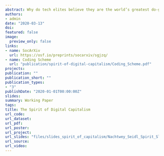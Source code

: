 ```yaml
---
abstract: Why do tech elites believe they are the world’s greatest do-gooders and why does it matter what they say and (claim to) think? In this paper, we use the concept of the spirit of capitalism to shed light on the ways in which normative beliefs inform and justify the business models of tech companies. We first reconstruct, systematize and operationalize the concept of the capitalist spirit. We then argue that solutionist ideas have become central to the (self-)image of today’s tech companies. Solutionism refers to the idea that the use of technologies – by inventive and cunning entrepreneurs – is the royal road to fixing social problems. We use a classification algorithm trained on handcoded documents to empirically trace the relative importance of solutionist vis-`a-vis other normative beliefs in three novel text corpora. We find that solutionist ideas are indeed central to the worldview of tech elites, and that they are also gaining ground in the broader tech milieu, although not yet in the normative discourse of capitalism at large. Finally, we theorize and illustrate the motivating, legitimizing, and orienting role of the capitalist spirit. In doing so, we contribute – conceptually, theoretically, and empirically – to the budding debates on the moral embeddedness of economic action and on the nature and trajectory of digital capitalism.
authors:
- admin
date: "2020-03-13"
doi:
featured: false
image:
  preview_only: false
links:
- name: SocArXiv
  url: https://osf.io/preprints/socarxiv/sgjzq/
- name: Coding Scheme
  url: "publication/spirit-of-digital-capitalism/Coding_Scheme.pdf"
projects:
publication: ""
publication_short: ""
publication_types:
- "3"
publishDate: "2020-01-01T00:00:00Z"
slides:
summary: Working Paper
tags:
title: The Spirit of Digital Capitalism
url_code:
url_dataset:
url_pdf:
url_poster:
url_project:
url_slides: "files/slides_spirit_of_capitalism/Nachtwey_Seidl_Spirit_Slides.html"
url_source:
url_video:
---
```

